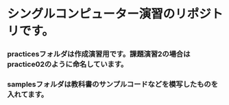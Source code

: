 # シングルコンピューター演習のリポジトリです。

### practicesフォルダは作成演習用です。課題演習2の場合はpractice02のように命名しています。

### samplesフォルダは教科書のサンプルコードなどを模写したものを入れてます。